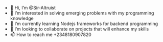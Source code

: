 - 👋 Hi, I’m @Sir-Altruist
- 👀 I’m interested in solving emerging problems with my programming knowledge
- 🌱 I’m currently learning Nodejs frameworks for backend programming
- 💞️ I’m looking to collaborate on projects that will enhance my skills
- 📫 How to reach me +2348180907820

<!---
Sir-Altruist/Sir-Altruist is a ✨ special ✨ repository because its `README.md` (this file) appears on your GitHub profile.
You can click the Preview link to take a look at your changes.
--->

